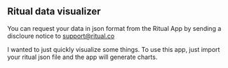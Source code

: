 ## Ritual data visualizer

You can request your data in json format from the Ritual App by sending a discloure notice to support@ritual.co

I wanted to just quickly visualize some things. To use this app, just import your ritual json file and the app will generate charts.
